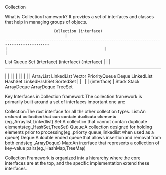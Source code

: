Collection

What is Collection framework?
It provides a set of interfaces and classes that help in managing groups of objects.



                          Collection (interface)
                               |
    ------------------------------------------------------------------------------------------
    |                                            |                                  |
List                                           Queue                                Set
(interface)                                 (interface)                          (interface)
|                                               |                                    |
--------------------------------   -----------------------------   -----------------------------------
|              |              |   |         |          |        |   |              |                |
ArrayList   LinkedList    Vector PriorityQueue Deque  LinkedList HashSet       LinkedHashSet     SortedSet
|                           |    |         |          |                    (interface)           |
Stack                     Stack  ArrayDeque ArrayDeque TreeSet












Key Interfaces in Collection framework
The collection framework is primarily built around a set of interfaces important one are:

Collection:The root interface for all the other collection types.
List:An ordered collection that can contain duplicate elements (eg.,Arraylist,Linkedlist)
Set:A collection that cannot contain duplicate elements(eg.,HashSet,TreeSet)
Queue:A collection designed for holding elements prior to processing(eg.,priority queue,linkedlist when used as a queue)
Deque:A double ended queue that allows insertion and removal from both ends(eg.,ArrayDeque)
Map:An interface that represents a collection of key-value pairs(eg.,HashMap,TreeMap)

Collection Framework is organized into a hierarchy where the core interfaces are at the top,
and the specific implementation extend these interfaces.